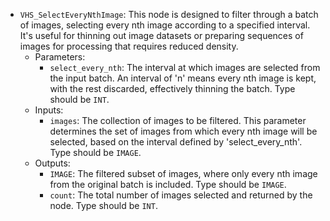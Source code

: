- `VHS_SelectEveryNthImage`: This node is designed to filter through a batch of images, selecting every nth image according to a specified interval. It's useful for thinning out image datasets or preparing sequences of images for processing that requires reduced density.
    - Parameters:
        - `select_every_nth`: The interval at which images are selected from the input batch. An interval of 'n' means every nth image is kept, with the rest discarded, effectively thinning the batch. Type should be `INT`.
    - Inputs:
        - `images`: The collection of images to be filtered. This parameter determines the set of images from which every nth image will be selected, based on the interval defined by 'select_every_nth'. Type should be `IMAGE`.
    - Outputs:
        - `IMAGE`: The filtered subset of images, where only every nth image from the original batch is included. Type should be `IMAGE`.
        - `count`: The total number of images selected and returned by the node. Type should be `INT`.

